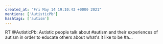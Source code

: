 ```yaml
---
created_at: "Fri May 14 19:10:43 +0000 2021"
mentions: ['AutisticPb']
hashtags: ['autism']
---
```


RT @AutisticPb: Autistic people talk about #autism and their experiences of autism in order to educate others about what's it like to be #a…